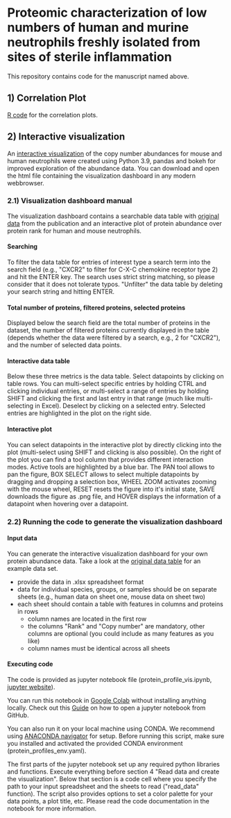 # Proteomic characterization of low numbers of human and murine neutrophils freshly isolated from sites of sterile inflammation

This repository contains code for the manuscript named above.

## 1) Correlation Plot

[R code](https://github.com/voidsailor/protein_abundance_visualization/correlation_plot_human_1000.R) for the correlation plots.

## 2) Interactive visualization

An [interactive visualization](https://github.com/voidsailor/protein_abundance_visualization/human_mouse_105_copy_number_plot.html) of the copy number abundances for mouse and human neutrophils were created using Python 3.9, pandas and bokeh for improved exploration of the abundance data. You can download and open the html file containing the visualization dashboard in any modern webbrowser.

### 2.1) Visualization dashboard manual

The visualization dashboard contains a searchable data table with [original data](https://github.com/voidsailor/protein_abundance_visualization/copy_number_distribution_human_mouse_105.xlsx) from the publication and an interactive plot of protein abundance over protein rank for human and mouse neutrophils.

#### Searching

To filter the data table for entries of interest type a search term into the search field (e.g., "CXCR2" to filter for C-X-C chemokine receptor type 2) and hit the ENTER key. The search uses strict string matching, so please consider that it does not tolerate typos. "Unfilter" the data table by deleting your search string and hitting ENTER.

#### Total number of proteins, filtered proteins, selected proteins

Displayed below the search field are the total number of proteins in the dataset, the number of filtered proteins currently displayed in the table (depends whether the data were filtered by a search, e.g., 2 for "CXCR2"), and the number of selected data points.

#### Interactive data table

Below these three metrics is the data table. Select datapoints by clicking on table rows. You can multi-select specific entries by holding CTRL and clicking individual entries, or multi-select a range of entries by holding SHIFT and clicking the first and last entry in that range (much like multi-selecting in Excel). Deselect by clicking on a selected entry. Selected entries are highlighted in the plot on the right side.

#### Interactive plot

You can select datapoints in the interactive plot by directly clicking into the plot (multi-select using SHIFT and clicking is also possible). On the right of the plot you can find a tool column that provides different interaction modes. Active tools are highlighted by a blue bar. The PAN tool allows to pan the figure, BOX SELECT allows to select multiple datapoints by dragging and dropping a selection box, WHEEL ZOOM activates zooming with the mouse wheel, RESET resets the figure into it's initial state, SAVE downloads the figure as .png file, and HOVER displays the information of a datapoint when hovering over a datapoint.

### 2.2) Running the code to generate the visualization dashboard

#### Input data

You can generate the interactive visualization dashboard for your own protein abundance data. Take a look at the [original data table](https://github.com/voidsailor/protein_abundance_visualization/copy_number_distribution_human_mouse_105.xlsx) for an example data set.

- provide the data in .xlsx spreadsheet format
- data for individual species, groups, or samples should be on separate sheets (e.g., human data on sheet one, mouse data on sheet two)
- each sheet should contain a table with features in columns and proteins in rows
  - column names are located in the first row
  - the columns "Rank" and "Copy number" are mandatory, other columns are optional (you could include as many features as you like)
  - column names must be identical across all sheets

#### Executing code

The code is provided as jupyter notebook file (protein_profile_vis.ipynb, [jupyter website](https://jupyter.org/)).

You can run this notebook in [Google Colab](https://colab.google/) without installing anything locally. Check out this [Guide](https://saturncloud.io/blog/how-can-i-run-notebooks-of-a-github-project-in-google-colab/) on how to open a jupyter notebook from GitHub.

You can also run it on your local machine using CONDA. We recommend using [ANACONDA navigator](https://docs.anaconda.com/free/navigator/index.html) for setup. Before running this script, make sure you installed and activated the provided CONDA environment (protein_profiles_env.yaml).

The first parts of the jupyter notebook set up any required python libraries and functions. Execute everything before section 4 "Read data and create the visualization". Below that section is a code cell where you specify the path to your input spreadsheet and the sheets to read ("read_data" function). The script also provides options to set a color palette for your data points, a plot title, etc. Please read the code documentation in the notebook for more information.
